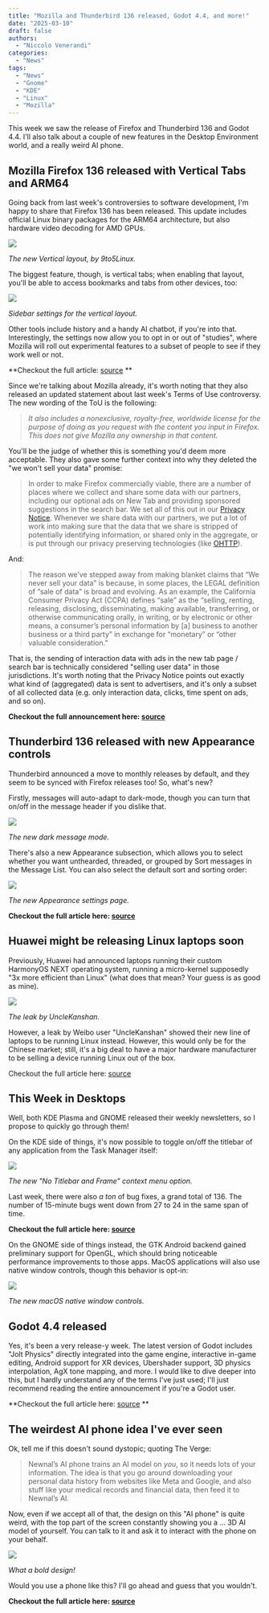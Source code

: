 ```yaml
---
title: "Mozilla and Thunderbird 136 released, Godot 4.4, and more!"
date: "2025-03-10"
draft: false
authors:
  - "Niccolo Venerandi"
categories:
  - "News"
tags:
  - "News"
  - "Gnome"
  - "KDE"
  - "Linux"
  - "Mozilla"
---
```


This week we saw the release of Firefox and Thunderbird 136 and Godot 4.4. I'll also talk about a couple of new features in the Desktop Environment world, and a really weird AI phone.

## Mozilla Firefox 136 released with Vertical Tabs and ARM64

Going back from last week's controversies to software development, I'm happy to share that Firefox 136 has been released. This update includes official Linux binary packages for the ARM64 architecture, but also hardware video decoding for AMD GPUs.

![](images/1_firefox-136.png)

  
*The new Vertical layout, by 9to5Linux.*

The biggest feature, though, is vertical tabs; when enabling that layout, you'll be able to access bookmarks and tabs from other devices, too:

![](images/2_firefox-136-vertical.png)

*Sidebar settings for the vertical layout.*

Other tools include history and a handy AI chatbot, if you're into that. Interestingly, the settings now allow you to opt in or out of "studies", where Mozilla will roll out experimental features to a subset of people to see if they work well or not.

**Checkout the full article: [source](https://9to5linux.com/mozilla-firefox-136-is-out-with-vertical-tabs-and-official-arm64-linux-binaries) **

Since we're talking about Mozilla already, it's worth noting that they also released an updated statement about last week's Terms of Use controversy. The new wording of the ToU is the following:

> *It also includes a nonexclusive, royalty-free, worldwide license for the purpose of doing as you request with the content you input in Firefox. This does not give Mozilla any ownership in that content.*

You'll be the judge of whether this is something you'd deem more acceptable. They also gave some further context into why they deleted the "we won't sell your data" promise:

> In order to make Firefox commercially viable, there are a number of places where we collect and share some data with our partners, including our optional ads on New Tab and providing sponsored suggestions in the search bar. We set all of this out in our [Privacy Notice](https://www.mozilla.org/privacy/firefox/). Whenever we share data with our partners, we put a lot of work into making sure that the data that we share is stripped of potentially identifying information, or shared only in the aggregate, or is put through our privacy preserving technologies (like [OHTTP](https://support.mozilla.org/kb/ohttp-explained)). 

And:

> The reason we’ve stepped away from making blanket claims that “We never sell your data” is because, in some places, the LEGAL definition of “sale of data” is broad and evolving. As an example, the California Consumer Privacy Act (CCPA) defines “sale” as the “selling, renting, releasing, disclosing, disseminating, making available, transferring, or otherwise communicating orally, in writing, or by electronic or other means, a consumer’s personal information by \[a\] business to another business or a third party” in exchange for “monetary” or “other valuable consideration.”  

That is, the sending of interaction data with ads in the new tab page / search bar is technically considered "selling user data" in those jurisdictions. It's worth noting that the Privacy Notice points out exactly what kind of (aggregated) data is sent to advertisers, and it's only a subset of all collected data (e.g. only interaction data, clicks, time spent on ads, and so on).

**Checkout the full announcement here: [source](https://blog.mozilla.org/en/products/firefox/update-on-terms-of-use/)**

## Thunderbird 136 released with new Appearance controls

Thunderbird announced a move to monthly releases by default, and they seem to be synced with Firefox releases too! So, what's new?

Firstly, messages will auto-adapt to dark-mode, though you can turn that on/off in the message header if you dislike that.

![](images/3_thunderbird-136.png)

*The new dark message mode.*

There's also a new Appearance subsection, which allows you to select whether you want unthearded, threaded, or grouped by Sort messages in the Message List. You can also select the default sort and sorting order:

![](images/4_thunderbird-136-appearance.png)

*The new Appearance settings page.*

**Checkout the full article here: [source](https://www.omgubuntu.co.uk/2025/03/thunderbird-136-release-adds-new-appearance-controls)**

## Huawei might be releasing Linux laptops soon

Previously, Huawei had announced laptops running their custom HarmonyOS NEXT operating system, running a micro-kernel supposedly "3x more efficient than Linux" (what does that mean? Your guess is as good as mine).  

![](images/5_huawei-leak.png)

*The leak by UncleKanshan.*

However, a leak by Weibo user "UncleKanshan" showed their new line of laptops to be running Linux instead. However, this would only be for the Chinese market; still, it's a big deal to have a major hardware manufacturer to be selling a device running Linux out of the box.

Checkout the full article here: [source](https://www.omgubuntu.co.uk/2025/03/huawei-matebook-laptops-linux-leak)

## This Week in Desktops

Well, both KDE Plasma and GNOME released their weekly newsletters, so I propose to quickly go through them!

On the KDE side of things, it's now possible to toggle on/off the titlebar of any application from the Task Manager itself:

![](images/6_kde-titlebar.png)

*The new "No Titlebar and Frame" context menu option.*

Last week, there were also *a ton* of bug fixes, a grand total of 136. The number of 15-minute bugs went down from 27 to 24 in the same span of time.

**Checkout the full article here: [source](https://blogs.kde.org/2025/03/08/this-week-in-plasma-a-very-fixy-week/)**

On the GNOME side of things instead, the GTK Android backend gained preliminary support for OpenGL, which should bring noticeable performance improvements to those apps. MacOS applications will also use native window controls, though this behavior is opt-in:

![](images/7_macos-native-window.png)

*The new macOS native window controls.*

## Godot 4.4 released

Yes, it's been a very release-y week. The latest version of Godot includes "Jolt Physics" directly integrated into the game engine, interactive in-game editing, Android support for XR devices, Ubershader support, 3D physics interpolation, AgX tone mapping, and more. I would like to dive deeper into this, but I hardly understand any of the terms I've just used; I'll just recommend reading the entire announcement if you're a Godot user.

**Checkout the full article here: [source](https://www.phoronix.com/news/Godot-4.4-Released) **

## The weirdest AI phone idea I've ever seen

Ok, tell me if this doesn't sound dystopic; quoting The Verge:

> Newnal’s AI phone trains an AI model on *you*, so it needs lots of your information. The idea is that you go around downloading your personal data history from websites like Meta and Google, and also stuff like your medical records and financial data, then feed it to Newnal’s AI.

Now, even if we accept all of that, the design on this "AI phone" is quite weird, with the top part of the screen constantly showing you a ... 3D AI model of yourself. You can talk to it and ask it to interact with the phone on your behalf. 

![](images/8_wierd-ai-phone.png)

*What a bold design!*

Would you use a phone like this? I'll go ahead and guess that you wouldn't.

**Checkout the full article here: [source](https://www.theverge.com/tech/624508/newnal-ai-os-phone-blockchain-mwc-2025)**
